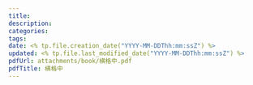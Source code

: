 ```yaml
---
title: 
description: 
categories: 
tags: 
date: <% tp.file.creation_date("YYYY-MM-DDThh:mm:ssZ") %>
updated: <% tp.file.last_modified_date("YYYY-MM-DDThh:mm:ssZ") %>
pdfUrl: attachments/book/横格中.pdf
pdfTitle: 横格中
---
```

